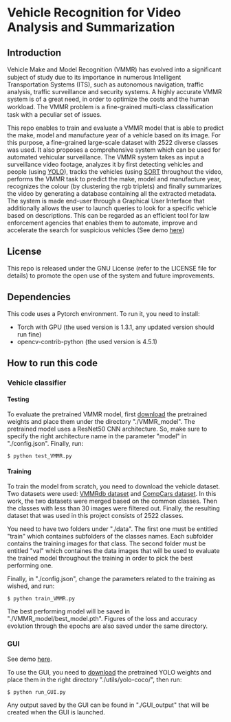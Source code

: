 # Vehicle Recognition for Video Analysis and Summarization
## Introduction
Vehicle Make and Model Recognition (VMMR) has evolved into a signiﬁcant subject of study due to its importance in numerous Intelligent Transportation Systems (ITS), such as autonomous navigation, traffic analysis, traffic surveillance and security systems. A highly accurate VMMR system is of a great need, in order to optimize the costs and the human workload. The VMMR problem is a ﬁne-grained multi-class classification task with a peculiar set of issues.

This repo enables to train and evaluate a VMMR model that is able to predict the make, model and manufacture year of a vehicle based on its image. For this purpose, a fine-grained large-scale dataset with 2522 diverse classes was used. It also proposes a comprehensive system which can be used for automated vehicular surveillance. The VMMR system takes as input a surveillance video footage, analyzes it by first detecting vehicles and people (using [YOLO](https://github.com/pjreddie/darknet/wiki/YOLO:-Real-Time-Object-Detection)), tracks the vehicles (using [SORT](https://github.com/abewley/sort) throughout the video, performs the VMMR task to predict the make, model and manufacture year, recognizes the colour (by clustering the rgb triplets) and finally summarizes the video by generating a database containing all the extracted metadata. The system is made end-user through a Graphical User Interface that additionally allows the user to launch queries to look for a specific vehicle based on descriptions. This can be regarded as an efficient tool for law enforcement agencies that enables them to automate, improve and accelerate the search for suspicious vehicles (See demo [here](https://drive.google.com/file/d/1kJOdUlnQsFEwyUu6nr0yjLFTbqbTzeua/view?usp=sharing))

## License
This repo is released under the GNU License (refer to the LICENSE file for details) to promote the open use of the system and future improvements.

## Dependencies
This code uses a Pytorch environment. To run it, you need to install:
- Torch with GPU (the used version is 1.3.1, any updated version should run fine)
- opencv-contrib-python (the used version is 4.5.1)

## How to run this code
### Vehicle classifier
#### Testing
To evaluate the pretrained VMMR model, first [download](https://drive.google.com/drive/folders/1kFRZNAPPry7AAlq9F5L2Nuf-AtZNcg6o?usp=sharing) the pretrained weights and place them under the directory "./VMMR_model". The pretrained model uses a ResNet50 CNN architecture. So, make sure to specify the right architecture name in the parameter "model" in "./config.json". Finally, run:

`$ python test_VMMR.py`
#### Training
To train the model from scratch, you need to download the vehicle dataset. Two datasets were used: [VMMRdb dataset](https://github.com/faezetta/VMMRdb) and [CompCars dataset](http://mmlab.ie.cuhk.edu.hk/datasets/comp_cars/). In this work, the two datasets were merged based on the common classes. Then the classes with less than 30 images were filtered out. Finally, the resulting dataset that was used in this project consists of 2522 classes. 

You need to have two folders under "./data". The first one must be entitled "train" which containes subfolders of the classes names. Each subfolder contains the training images for that class. The second folder must be entitled "val" which containes the data images that will be used to evaluate the trained model throughout the training in order to pick the best performing one.

Finally, in "./config.json", change the parameters related to the training as wished, and run:

`$ python train_VMMR.py`

The best performing model will be saved in "./VMMR_model/best_model.pth". Figures of the loss and accuracy evolution through the epochs are also saved under the same directory.
### GUI
See demo [here](https://drive.google.com/file/d/1kJOdUlnQsFEwyUu6nr0yjLFTbqbTzeua/view?usp=sharing).

To use the GUI, you need to [download](https://drive.google.com/drive/folders/1e2Vus6Gcx6PkvJEvnIiXMOmwla2aLSdF?usp=sharing) the pretrained YOLO weights and place them in the right directory "./utils/yolo-coco/", then run:

`$ python run_GUI.py`

Any output saved by the GUI can be found in "./GUI_output" that will be created when the GUI is launched.
